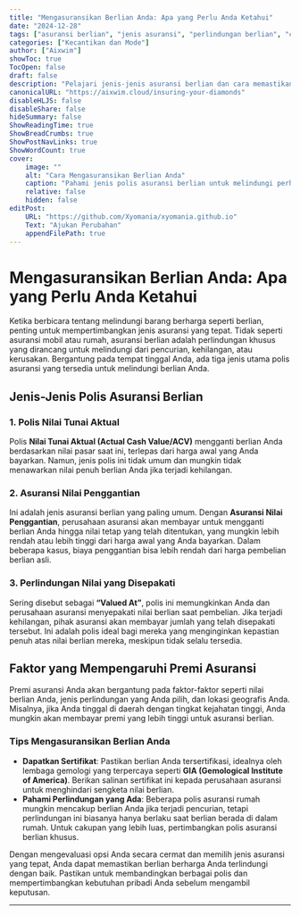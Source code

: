 ```yaml
---
title: "Mengasuransikan Berlian Anda: Apa yang Perlu Anda Ketahui"
date: "2024-12-28"
tags: ["asuransi berlian", "jenis asuransi", "perlindungan berlian", "cara mengasuransikan berlian"]
categories: ["Kecantikan dan Mode"]
author: ["Aixwim"]
showToc: true
TocOpen: false
draft: false
description: "Pelajari jenis-jenis asuransi berlian dan cara memastikan berlian berharga Anda terlindungi."
canonicalURL: "https://aixwim.cloud/insuring-your-diamonds"
disableHLJS: false
disableShare: false
hideSummary: false
ShowReadingTime: true
ShowBreadCrumbs: true
ShowPostNavLinks: true
ShowWordCount: true
cover:
    image: ""
    alt: "Cara Mengasuransikan Berlian Anda"
    caption: "Pahami jenis polis asuransi berlian untuk melindungi perhiasan berharga Anda."
    relative: false
    hidden: false
editPost:
    URL: "https://github.com/Xyomania/xyomania.github.io"
    Text: "Ajukan Perubahan"
    appendFilePath: true
---
```


# Mengasuransikan Berlian Anda: Apa yang Perlu Anda Ketahui

Ketika berbicara tentang melindungi barang berharga seperti berlian, penting untuk mempertimbangkan jenis asuransi yang tepat. Tidak seperti asuransi mobil atau rumah, asuransi berlian adalah perlindungan khusus yang dirancang untuk melindungi dari pencurian, kehilangan, atau kerusakan. Bergantung pada tempat tinggal Anda, ada tiga jenis utama polis asuransi yang tersedia untuk melindungi berlian Anda.

## Jenis-Jenis Polis Asuransi Berlian

### 1. **Polis Nilai Tunai Aktual**

Polis **Nilai Tunai Aktual (Actual Cash Value/ACV)** mengganti berlian Anda berdasarkan nilai pasar saat ini, terlepas dari harga awal yang Anda bayarkan. Namun, jenis polis ini tidak umum dan mungkin tidak menawarkan nilai penuh berlian Anda jika terjadi kehilangan.

### 2. **Asuransi Nilai Penggantian**

Ini adalah jenis asuransi berlian yang paling umum. Dengan **Asuransi Nilai Penggantian**, perusahaan asuransi akan membayar untuk mengganti berlian Anda hingga nilai tetap yang telah ditentukan, yang mungkin lebih rendah atau lebih tinggi dari harga awal yang Anda bayarkan. Dalam beberapa kasus, biaya penggantian bisa lebih rendah dari harga pembelian berlian asli.

### 3. **Perlindungan Nilai yang Disepakati**

Sering disebut sebagai **“Valued At”**, polis ini memungkinkan Anda dan perusahaan asuransi menyepakati nilai berlian saat pembelian. Jika terjadi kehilangan, pihak asuransi akan membayar jumlah yang telah disepakati tersebut. Ini adalah polis ideal bagi mereka yang menginginkan kepastian penuh atas nilai berlian mereka, meskipun tidak selalu tersedia.

## Faktor yang Mempengaruhi Premi Asuransi

Premi asuransi Anda akan bergantung pada faktor-faktor seperti nilai berlian Anda, jenis perlindungan yang Anda pilih, dan lokasi geografis Anda. Misalnya, jika Anda tinggal di daerah dengan tingkat kejahatan tinggi, Anda mungkin akan membayar premi yang lebih tinggi untuk asuransi berlian.

### Tips Mengasuransikan Berlian Anda

- **Dapatkan Sertifikat**: Pastikan berlian Anda tersertifikasi, idealnya oleh lembaga gemologi yang terpercaya seperti **GIA (Gemological Institute of America)**. Berikan salinan sertifikat ini kepada perusahaan asuransi untuk menghindari sengketa nilai berlian.
- **Pahami Perlindungan yang Ada**: Beberapa polis asuransi rumah mungkin mencakup berlian Anda jika terjadi pencurian, tetapi perlindungan ini biasanya hanya berlaku saat berlian berada di dalam rumah. Untuk cakupan yang lebih luas, pertimbangkan polis asuransi berlian khusus.

Dengan mengevaluasi opsi Anda secara cermat dan memilih jenis asuransi yang tepat, Anda dapat memastikan berlian berharga Anda terlindungi dengan baik. Pastikan untuk membandingkan berbagai polis dan mempertimbangkan kebutuhan pribadi Anda sebelum mengambil keputusan.

---
